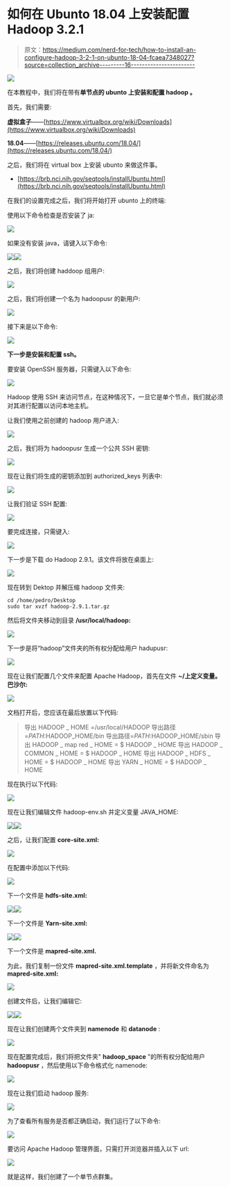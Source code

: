 # 如何在 Ubunto 18.04 上安装配置 Hadoop 3.2.1

> 原文：<https://medium.com/nerd-for-tech/how-to-install-an-configure-hadoop-3-2-1-on-ubunto-18-04-fcaea7348027?source=collection_archive---------16----------------------->

![](img/1f8863e7bfc65191eb7190ec98b784ab.png)

在本教程中，我们将在带有**单节点的 **ubunto** 上安装和配置 **hadoop** 。**

首先，我们需要:

**虚拟盒子**——[https://www.virtualbox.org/wiki/Downloads](https://www.virtualbox.org/wiki/Downloads)

**18.04**——[https://releases.ubuntu.com/18.04/](https://releases.ubuntu.com/18.04/)

之后，我们将在 virtual box 上安装 ubunto 来做这件事。

*   [https://brb.nci.nih.gov/seqtools/installUbuntu.html](https://brb.nci.nih.gov/seqtools/installUbuntu.html)

在我们的设置完成之后，我们将开始打开 ubunto 上的终端:

使用以下命令检查是否安装了 ja:

![](img/0dc91511cf636da4fd65ee263a8dd157.png)

如果没有安装 java，请键入以下命令:

![](img/66de675ef3cf934f0e772b938b53359e.png)![](img/6299644426f4248b861fd4d130234911.png)

之后，我们将创建 haddoop 组用户:

![](img/3c3d994055e42080f0b0560073492122.png)

之后，我们将创建一个名为 hadoopusr 的新用户:

![](img/9a0999d7a0df02ec66c5dfea094162b6.png)

接下来是以下命令:

![](img/1a5d1f272dd6d339a3123b144dab59bb.png)

**下一步是安装和配置 ssh。**

要安装 OpenSSH 服务器，只需键入以下命令:

![](img/488fbb2578b2f775b9f5ae99e50238d1.png)

Hadoop 使用 SSH 来访问节点，在这种情况下，一旦它是单个节点，我们就必须对其进行配置以访问本地主机。

让我们使用之前创建的 hadoop 用户进入:

![](img/883910221df4533ed3eeec8686e754da.png)

之后，我们将为 hadoopusr 生成一个公共 SSH 密钥:

![](img/32b377a28a3da34cf4537b1fdd99f910.png)

现在让我们将生成的密钥添加到 authorized_keys 列表中:

![](img/4e0a897beffa464d434745b5d4209c14.png)

让我们验证 SSH 配置:

![](img/e1c8875a2bb24d492a2e26514996930c.png)

要完成连接，只需键入:

![](img/3436e53ef972b5e1b400c73b82b6177f.png)

下一步是下载 do Hadoop 2.9.1。该文件将放在桌面上:

![](img/31a03df1cffc968b5bf7e60ca37edc17.png)

现在转到 Dektop 并解压缩 hadoop 文件夹:

```
cd /home/pedro/Desktop
sudo tar xvzf hadoop-2.9.1.tar.gz
```

然后将文件夹移动到目录 **/usr/local/hadoop:**

![](img/ebd047606129fe2c328adcb45286d190.png)

下一步是将“hadoop”文件夹的所有权分配给用户 hadupusr:

![](img/05182a3836fc35d9697e80a406fcd8ea.png)

现在让我们配置几个文件来配置 Apache Hadoop，首先在文件 **~/上定义变量。巴沙尔:**

![](img/f2c1a0bc63266df72fd528f1e9a6debc.png)

文档打开后，您应该在最后放置以下代码:

> 导出 HADOOP _ HOME =/usr/local/HADOOP
> 导出路径=$PATH:$HADOOP_HOME/bin
> 导出路径=$PATH:$HADOOP_HOME/sbin
> 导出 HADOOP _ map red _ HOME = $ HADOOP _ HOME
> 导出 HADOOP _ COMMON _ HOME = $ HADOOP _ HOME
> 导出 HADOOP _ HDFS _ HOME = $ HADOOP _ HOME
> 导出 YARN _ HOME = $ HADOOP _ HOME

现在执行以下代码:

![](img/82e7f0297320b5e1287b7f3c56778755.png)

现在让我们编辑文件 hadoop-env.sh 并定义变量 JAVA_HOME:

![](img/4a8b4f5b1ea4e81f7304a663d9f01bfc.png)![](img/7495b7a50638c82e134340d002724ebe.png)

之后，让我们配置 **core-site.xml:**

![](img/9ae860fd24de421edfed4df9e9cf5403.png)

在配置中添加以下代码:

![](img/fe4a9746808accd9d23b56803d2f688d.png)

下一个文件是 **hdfs-site.xml:**

![](img/9d2839ebe3f545bbb9e769f56c4563fc.png)![](img/adefea733aeaef7885f4a595fdd8d2d6.png)

下一个文件是 **Yarn-site.xml:**

![](img/c1fbe14a899ca6c4cacdce0b4d508c10.png)![](img/2685dfb81be5ea093841ece2ec3fcfb0.png)

下一个文件是 **mapred-site.xml.**

为此，我们复制一份文件 **mapred-site.xml.template** ，并将新文件命名为 **mapred-site.xml:**

![](img/121580db10436d9c4e0801b7b24e9c96.png)

创建文件后，让我们编辑它:

![](img/fb43726d22ae0cbd8342cea89f12c847.png)![](img/2353851af8539c4ba24e11468465c2e9.png)

现在让我们创建两个文件夹到 **namenode** 和 **datanode** :

![](img/7666764b1df7c8c40c507c039d7d97c4.png)

现在配置完成后，我们将把文件夹" **hadoop_space** "的所有权分配给用户 **hadoopusr** ，然后使用以下命令格式化 namenode:

![](img/88e459bc6108cc23c3734f0451206918.png)

现在让我们启动 hadoop 服务:

![](img/f97c160412b54aa3097e67b2f6a870e3.png)

为了查看所有服务是否都正确启动，我们运行了以下命令:

![](img/b0e896d561970b1b4f2fa301d7bb1d23.png)

要访问 Apache Hadoop 管理界面，只需打开浏览器并插入以下 url:

![](img/ac1a4d677b6185d0d03364e54b46307d.png)

就是这样，我们创建了一个单节点群集。